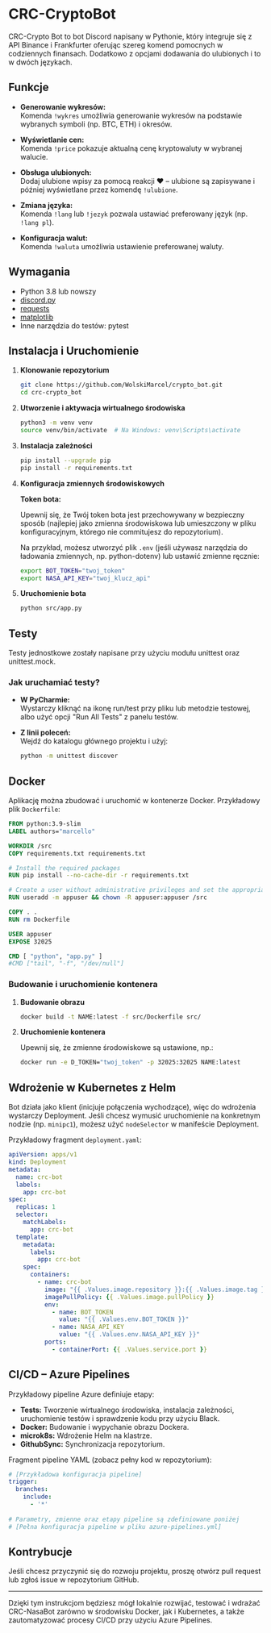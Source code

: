 
# CRC-CryptoBot

CRC-Crypto Bot to bot Discord napisany w Pythonie, który integruje się z API Binance i Frankfurter oferując szereg komend pomocnych w codziennych finansach. Dodatkowo z opcjami dodawania do ulubionych i to w dwóch językach.

## Funkcje

- **Generowanie wykresów:**  
  Komenda `!wykres` umożliwia generowanie wykresów na podstawie wybranych symboli (np. BTC, ETH) i okresów.
  
- **Wyświetlanie cen:**  
  Komenda `!price` pokazuje aktualną cenę kryptowaluty w wybranej walucie.
  
- **Obsługa ulubionych:**  
  Dodaj ulubione wpisy za pomocą reakcji ❤️ – ulubione są zapisywane i później wyświetlane przez komendę `!ulubione`.

- **Zmiana języka:**  
  Komenda `!lang` lub `!jezyk` pozwala ustawiać preferowany język (np. `!lang pl`).

- **Konfiguracja walut:**  
  Komenda `!waluta` umożliwia ustawienie preferowanej waluty.

## Wymagania

- Python 3.8 lub nowszy
- [discord.py](https://pypi.org/project/discord.py/)
- [requests](https://pypi.org/project/requests/)
- [matplotlib](https://pypi.org/project/matplotlib/)
- Inne narzędzia do testów: pytest

## Instalacja i Uruchomienie

1. **Klonowanie repozytorium**

   ```bash
   git clone https://github.com/WolskiMarcel/crypto_bot.git
   cd crc-crypto_bot
   ```

2. **Utworzenie i aktywacja wirtualnego środowiska**

   ```bash
   python3 -m venv venv
   source venv/bin/activate  # Na Windows: venv\Scripts\activate
   ```

3. **Instalacja zależności**

   ```bash
   pip install --upgrade pip
   pip install -r requirements.txt
   ```

4. **Konfiguracja zmiennych środowiskowych**

   **Token bota:**

   Upewnij się, że Twój token bota jest przechowywany w bezpieczny sposób (najlepiej jako zmienna środowiskowa lub umieszczony w pliku konfiguracyjnym, którego nie commitujesz do repozytorium).

   Na przykład, możesz utworzyć plik `.env` (jeśli używasz narzędzia do ładowania zmiennych, np. python-dotenv) lub ustawić zmienne ręcznie:

   ```bash
   export BOT_TOKEN="twoj_token"
   export NASA_API_KEY="twoj_klucz_api"
   ```

5. **Uruchomienie bota**

   ```bash
   python src/app.py
   ```

## Testy

Testy jednostkowe zostały napisane przy użyciu modułu unittest oraz unittest.mock.

### Jak uruchamiać testy?

- **W PyCharmie:**  
  Wystarczy kliknąć na ikonę run/test przy pliku lub metodzie testowej, albo użyć opcji "Run All Tests" z panelu testów.

- **Z linii poleceń:**  
  Wejdź do katalogu głównego projektu i użyj:
  ```bash
  python -m unittest discover

## Docker

Aplikację można zbudować i uruchomić w kontenerze Docker. Przykładowy plik `Dockerfile`:

```dockerfile
FROM python:3.9-slim
LABEL authors="marcello"

WORKDIR /src
COPY requirements.txt requirements.txt

# Install the required packages
RUN pip install --no-cache-dir -r requirements.txt

# Create a user without administrative privileges and set the appropriate permissions for the /src directory
RUN useradd -m appuser && chown -R appuser:appuser /src

COPY . .
RUN rm Dockerfile

USER appuser
EXPOSE 32025

CMD [ "python", "app.py" ]
#CMD ["tail", "-f", "/dev/null"]
```

### Budowanie i uruchomienie kontenera

1. **Budowanie obrazu**

   ```bash
   docker build -t NAME:latest -f src/Dockerfile src/
   ```

2. **Uruchomienie kontenera**

   Upewnij się, że zmienne środowiskowe są ustawione, np.:

   ```bash
   docker run -e D_TOKEN="twoj_token" -p 32025:32025 NAME:latest
   ```

## Wdrożenie w Kubernetes z Helm

Bot działa jako klient (inicjuje połączenia wychodzące), więc do wdrożenia wystarczy Deployment. Jeśli chcesz wymusić uruchomienie na konkretnym nodzie (np. `minipc1`), możesz użyć `nodeSelector` w manifeście Deployment.

Przykładowy fragment `deployment.yaml`:

```yaml
apiVersion: apps/v1
kind: Deployment
metadata:
  name: crc-bot
  labels:
    app: crc-bot
spec:
  replicas: 1
  selector:
    matchLabels:
      app: crc-bot
  template:
    metadata:
      labels:
        app: crc-bot
    spec:
      containers:
        - name: crc-bot
          image: "{{ .Values.image.repository }}:{{ .Values.image.tag }}"
          imagePullPolicy: {{ .Values.image.pullPolicy }}
          env:
            - name: BOT_TOKEN
              value: "{{ .Values.env.BOT_TOKEN }}"
            - name: NASA_API_KEY
              value: "{{ .Values.env.NASA_API_KEY }}"
          ports:
            - containerPort: {{ .Values.service.port }}
```

## CI/CD – Azure Pipelines

Przykładowy pipeline Azure definiuje etapy:
- **Tests:** Tworzenie wirtualnego środowiska, instalacja zależności, uruchomienie testów i sprawdzenie kodu przy użyciu Black.
- **Docker:** Budowanie i wypychanie obrazu Dockera.
- **microk8s:** Wdrożenie Helm na klastrze.
- **GithubSync:** Synchronizacja repozytorium.

Fragment pipeline YAML (zobacz pełny kod w repozytorium):

```yaml
# [Przykładowa konfiguracja pipeline]
trigger:
  branches:
    include:
      - '*'
  
# Parametry, zmienne oraz etapy pipeline są zdefiniowane poniżej
# [Pełna konfiguracja pipeline w pliku azure-pipelines.yml]
```

## Kontrybucje

Jeśli chcesz przyczynić się do rozwoju projektu, proszę otwórz pull request lub zgłoś issue w repozytorium GitHub.


---

Dzięki tym instrukcjom będziesz mógł lokalnie rozwijać, testować i wdrażać CRC-NasaBot zarówno w środowisku Docker, jak i Kubernetes, a także zautomatyzować procesy CI/CD przy użyciu Azure Pipelines.
```